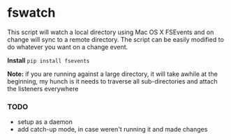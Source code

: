 fswatch
=======

This script will watch a local directory using Mac OS X FSEvents
and on change will sync to a remote directory. The script can be
easily modified to do whatever you want on a change event.

**Install** 
`pip install fsevents`


**Note:** if you are running against a large directory, it will 
take awhile at the beginning, my hunch is it needs to traverse
all sub-directories and attach the listeners everywhere


### TODO

  * setup as a daemon
  * add catch-up mode, in case weren't running it and made changes
  
 
 